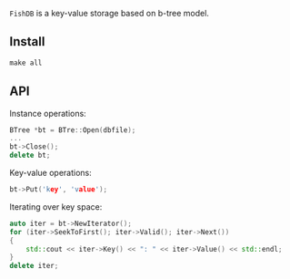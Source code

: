 `FishDB` is a key-value storage based on b-tree model.

## Install
```c++
make all
```

## API
Instance operations:
```c++
BTree *bt = BTre::Open(dbfile);
...
bt->Close();
delete bt;
```
Key-value operations:
```c++
bt->Put('key', 'value');
```
Iterating over key space:
```c++
auto iter = bt->NewIterator();
for (iter->SeekToFirst(); iter->Valid(); iter->Next())
{
	std::cout << iter->Key() << ": " << iter->Value() << std::endl;
}
delete iter;
```
